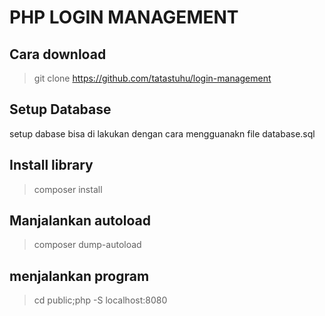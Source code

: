 # PHP LOGIN MANAGEMENT
## Cara download
> git clone  https://github.com/tatastuhu/login-management 
## Setup Database
setup dabase bisa di lakukan dengan cara mengguanakn file database.sql
## Install library
> composer install 
## Manjalankan autoload
> composer dump-autoload 
## menjalankan program
> cd public;php -S localhost:8080 
